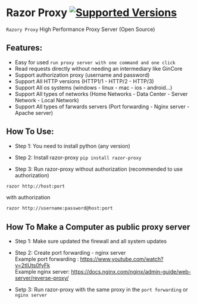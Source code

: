 # Razor Proxy [![Supported Versions](https://img.shields.io/pypi/pyversions/razor-proxy.svg)](https://pypi.org/project/razor-proxy)

`Razory Proxy` High Performance Proxy Server (Open Source)<br/>

## Features:
- Easy for used `run proxy server with one command and one click`
- Read requests directly without needing an intermediary like GinCore
- Support authorization proxy (username and password)
- Support All HTTP versions (HTTP1/1 - HTTP/2 - HTTP/3)
- Support All os systems (windows - linux - mac - ios - android...)
- Support All types of networks (Home Networks - Data Center - Server Network - Local Network)
- Support All types of farwards servers (Port forwarding - Nginx server - Apache server)

## How To Use:
- Step 1: You need to install python (any version)

- Step 2: Install razor-proxy
`pip install razor-proxy`

- Step 3: Run razor-proxy
without authorization (recommended to use authorization)

```bash
razor http://host:port
```

with authorization

```bash
razor http://username:password@host:port
```

## How To Make a Computer as public proxy server
- Step 1: Make sure updated the firewall and all system updates

- Step 2: Create port forwarding - nginx server<br/>
Example port forwarding : https://www.youtube.com/watch?v=2tIUts0fyFk<br/>
Example nginx server: https://docs.nginx.com/nginx/admin-guide/web-server/reverse-proxy/<br/>

- Setp 3: Run razor-proxy with the same proxy in the `port forwarding` or `nginx server`